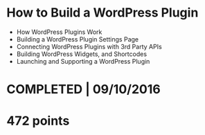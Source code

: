 # How to Build a WordPress Plugin
- How WordPress Plugins Work 
- Building a WordPress Plugin Settings Page 
- Connecting WordPress Plugins with 3rd Party APIs 
- Building WordPress Widgets, and Shortcodes 
- Launching and Supporting a WordPress Plugin 

# COMPLETED | 09/10/2016
# 472 points